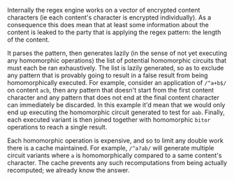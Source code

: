 Internally the regex engine works on a vector of encrypted content characters
(ie each content's character is encrypted individually). As a consequence this
does mean that at least some information about the content is leaked to the
party that is applying the regex pattern: the length of the content.

It parses the pattern, then generates lazily (in the sense of not yet executing
any homomorphic operations) the list of potential homomorphic circuits that
must each be ran exhaustively. The list is lazily generated, so as to exclude
any pattern that is provably going to result in a false result from being
homomorphically executed. For example, consider an application of `/^a+b$/` on
content `acb`, then any pattern that doesn't start from the first content
character and any pattern that does not end at the final content character can
immediately be discarded. In this example it'd mean that we would only end up
executing the homomorphic circuit generated to test for `aab`. Finally, each
executed variant is then joined together with homomorphic `bitor` operations
to reach a single result.

Each homomorphic operation is expensive, and so to limit any double work there
is a cache maintained. For example, `/^a?ab/` will generate multiple circuit
variants where `a` is homomorphically compared to a same content's character.
The cache prevents any such recomputations from being actually recomputed; we
already know the answer.
